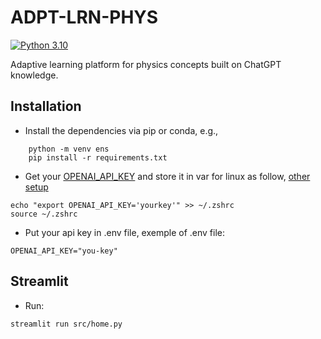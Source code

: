 # ADPT-LRN-PHYS
[![Python 3.10](https://img.shields.io/badge/python-3.10-blue.svg)](https://www.python.org/downloads/release/python-310/)

Adaptive learning platform for physics concepts built on ChatGPT knowledge. 

## Installation 

- Install the dependencies via pip or conda, e.g., 

```
    python -m venv ens
    pip install -r requirements.txt
```

- Get your [OPENAI_API_KEY](https://platform.openai.com/account/api-keys) and store it in var for linux as follow, [other setup](https://help.openai.com/en/articles/5112595-best-practices-for-api-key-safety)


```
echo "export OPENAI_API_KEY='yourkey'" >> ~/.zshrc
source ~/.zshrc

```
- Put your api key in .env file, exemple of .env file:

```
OPENAI_API_KEY="you-key"
```

## Streamlit

- Run:
```
streamlit run src/home.py
```